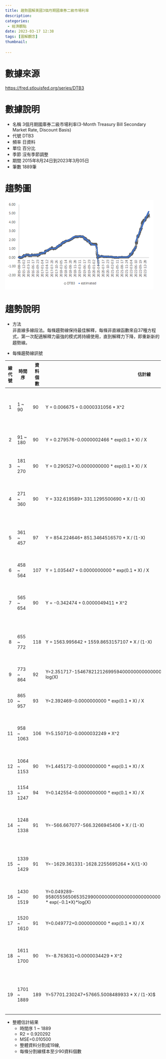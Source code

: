 ```yaml
---
title: 趨勢圖解美國3個月期國庫券二級市場利率
description: 
categories:
 - 經濟觀點
date: 2023-03-17 12:38
tags: [圖解觀念]
thumbnail: 

---
```


# 數據來源

https://fred.stlouisfed.org/series/DTB3

# 數據說明

- 名稱  3個月期國庫券二級市場利率(3-Month Treasury Bill Secondary Market Rate, Discount Basis)
- 代號  DTB3
- 頻率  日資料
- 單位  百分比
- 季節  沒有季節調整
- 期間  2015年8月24日到2023年3月05日
- 筆數  1889筆

# 趨勢圖

![](https://raw.githubusercontent.com/meiyulee/pic001/master/econ/3-Month_Treasury_Bill_Secondary_Market_Rate_20230315.png)

# 趨勢說明

- 方法  
  非直線多線段法。每條趨勢線保持最佳解釋，每條非直線函數來自37種方程式，第一次配適解釋力最強的模式將持續使用，直到解釋力下降，即重新新的趨勢線。

- 每條趨勢線訊號

| 線代號 | 時間序 | 資料個數 | 估計線 | R2 | 意義 |
| :----: | ---- | ---- | ---- | ---- | ---- |
| 1 | 1 ~ 90 | 90 | Y = 0.006675 + 0.0000331056 \* X^2 | 0.781438 | 穩定快速上升|
| 2 | 91 ~ 180 | 90 | Y = 0.279576-0.0000002466 \* exp(0.1 \* X) / X | 0.183634 | 稍強下降 |
| 3 | 181 ~ 270 | 90 | Y = 0.290527+0.0000000000 \* exp(0.1 \* X) / X | 0.157367| 稍強上升 |
| 4 | 271 ~ 360 | 90 | Y = 332.619589+ 331.1295500690 \* X / (1-X) | 0.822171 | 稍微劇烈上升 |
| 5 | 361 ~ 457 | 97 | Y = 854.224646+ 851.3464516570 \* X / (1-X) | 0.927438 | 稍微劇烈上升 |
| 6 | 458 ~ 564 | 107 | Y = 1.035447 + 0.0000000000 \* exp(0.1 \* X) / X | 0.753970 | 稍強上升 |
| 7 | 565 ~ 654 | 90 | Y = -0.342474 + 0.0000049411 \* X^2 | 0.946521 | 穩定快速上升 |
| 8 | 655 ~ 772 | 118 | Y = 1563.995642 + 1559.8653157107 \* X / (1-X) | 0.941106 | 稍微劇烈上升 |
| 9 | 773 ~ 864 | 92 | Y=2.351717-154678212126995940000000000000000.0000000000 \* exp(-0.1 \* X) \* log(X) | 0.778443 | 微強上升 |
| 10| 865 ~ 957 | 93 | Y=2.392469-0.0000000000 \* exp(0.1 \* X) / X | 0.950717 | 稍強下降 |
| 11| 958 ~ 1063 | 106 | Y=5.150710-0.0000032249 \* X^2 | 0.927446 | 穩定快速下降 |
| 12| 1064 ~ 1153 | 90 | Y=1.445172-0.0000000000 \* exp(0.1 \* X) / X | 0.720302 | 稍強下降 |
| 13| 1154 ~ 1247 | 94 | Y=0.142554-0.0000000000 \* exp(0.1 \* X) / X | 0.221430 | 稍強下降 |
| 14| 1248 ~ 1338 | 91 | Y=-566.667077-566.3266945406 \* X / (1-X) | 0.510522 | 稍微劇烈下降 |
| 15| 1339 ~ 1429 | 91 | Y=-1629.361331-1628.2255695264 \* X/(1-X) | 0.756497 | 稍微劇烈下降 |
| 16| 1430 ~ 1519 | 90 | Y=0.049289-958055565065352990000000000000000000000000000000000000000000.0000000000 \* exp(-0.1\*X)\*log{X} | 0.605987 | 微強上升 |
| 17| 1520 ~ 1610 | 91 | Y=0.049772+0.0000000000 \* exp(0.1 \* X) / X | 0.926328 | 稍強上升 |
| 18| 1611 ~ 1700 | 90 | Y=-8.763631+0.0000034429 \* X^2 | 0.958782 | 穩定快速上升 |
| 19| 1701 ~ 1889 | 189 | Y=57701.230247+57665.5008489933 \* X / (1-X)$ | 0.953967 | 稍微劇烈上升 |                                                                        

- 整體估計結果
  - 時間序 1 ~ 1889
  - R2 = 0.920292
  - MSE=0.010500
  - 整體資料分割成19線,
  - 每條分割線樣本至少90資料個數


